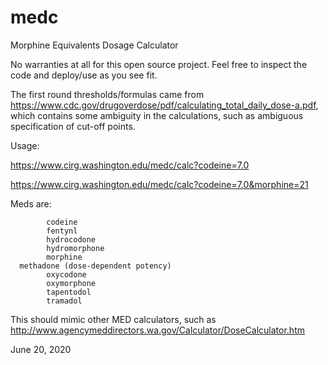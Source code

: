 # medc
Morphine Equivalents Dosage Calculator

No warranties at all for this open source project.  Feel free to inspect the code and deploy/use as you see fit.

The first round thresholds/formulas came from https://www.cdc.gov/drugoverdose/pdf/calculating_total_daily_dose-a.pdf, which contains some ambiguity in the calculations, such as ambiguous specification of cut-off points.

Usage:

https://www.cirg.washington.edu/medc/calc?codeine=7.0

https://www.cirg.washington.edu/medc/calc?codeine=7.0&morphine=21

Meds are:

			codeine
			fentynl
			hydrocodone
			hydromorphone
			morphine
      methadone (dose-dependent potency)
			oxycodone
			oxymorphone
			tapentodol
			tramadol

This should mimic other MED calculators, such as http://www.agencymeddirectors.wa.gov/Calculator/DoseCalculator.htm

June 20, 2020
